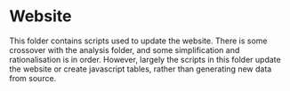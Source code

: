# Website

This folder contains scripts used to update the website. There is some crossover with the analysis folder, and some simplification and rationalisation is in order. However, largely the scripts in this folder update the website or create javascript tables, rather than generating new data from source. 